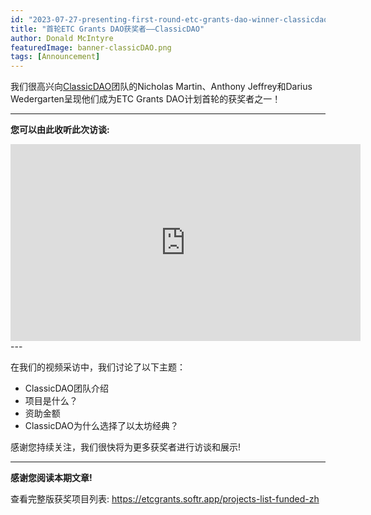 ```yaml
---
id: "2023-07-27-presenting-first-round-etc-grants-dao-winner-classicdao-cn"
title: "首轮ETC Grants DAO获奖者——ClassicDAO"
author: Donald McIntyre
featuredImage: banner-classicDAO.png
tags: [Announcement]
---
```


我们很高兴向[ClassicDAO](https://classicdao.one/)团队的Nicholas Martin、Anthony Jeffrey和Darius Wedergarten呈现他们成为ETC Grants DAO计划首轮的获奖者之一！

---

**您可以由此收听此次访谈:**

<iframe width="560" height="315" src="https://www.youtube.com/embed/tEGw34nMUZQ" title="YouTube video player" frameborder="0" allow="accelerometer; autoplay; clipboard-write; encrypted-media; gyroscope; picture-in-picture; web-share" allowfullscreen></iframe>
---

在我们的视频采访中，我们讨论了以下主题：

- ClassicDAO团队介绍
- 项目是什么？
- 资助金额
- ClassicDAO为什么选择了以太坊经典？

感谢您持续关注，我们很快将为更多获奖者进行访谈和展示!

---

**感谢您阅读本期文章!**

查看完整版获奖项目列表: https://etcgrants.softr.app/projects-list-funded-zh
